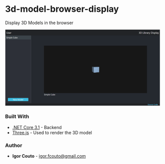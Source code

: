 # 3d-model-browser-display

Display 3D Models in the browser

![](preview/preview_01.png)

### Built With

* [.NET Core 3.1](https://dotnet.microsoft.com/download/dotnet-core/3.1) - Backend
* [Three.js](https://threejs.org) - Used to render the 3D model

### Author

* **Igor Couto** - [igor.fcouto@gmail.com](mailto:igor.fcouto@gmail.com)
